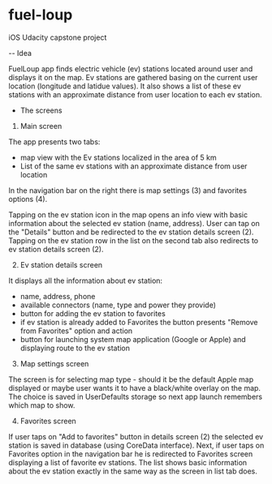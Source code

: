 # fuel-loup
iOS Udacity capstone project

-- Idea

FuelLoup app finds electric vehicle (ev) stations located around user and displays it on the map. Ev stations are gathered basing on the current user location (longitude and latidue values). It also shows a list of these ev stations with an approximate distance from user location to each ev station.

- The screens

1. Main screen

 The app presents two tabs:
* map view with the Ev stations localized in the area of 5 km
* List of the same ev stations with an approximate distance from user location 

In the navigation bar on the right there is map settings (3) and favorites options (4).

Tapping on the ev station icon in the map opens an info view with basic information about the selected ev station (name, address). User can tap on the "Details" button and be redirected to the ev station details screen (2).
Tapping on the ev station row in the list on the second tab also redirects to ev station details screen (2).

2. Ev station details screen

It displays all the information about ev station:
* name, address, phone
* available connectors (name, type and power they provide)
* button for adding the ev station to favorites
* if ev station is already added to Favorites the button presents "Remove from Favorites" option and action
* button for launching system map application (Google or Apple) and displaying route to the ev station

3. Map settings screen

The screen is for selecting map type - should it be the default Apple map displayed or maybe user wants it to have a black/white overlay on the map. The choice is saved in UserDefaults storage so next app launch remembers which map to show.

4. Favorites screen

If user taps on "Add to favorites" button in details screen (2) the selected ev station is saved in database (using CoreData interface). Next, if user taps on Favorites option in the navigation bar he is redirected to Favorites screen displaying a list of favorite ev stations. The list shows basic information about the ev station exactly in the same way as the screen in list tab does.


